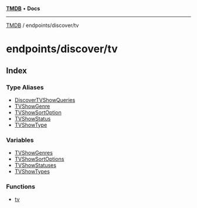 [**TMDB**](../../../README.md) • **Docs**

***

[TMDB](../../../README.md) / endpoints/discover/tv

# endpoints/discover/tv

## Index

### Type Aliases

- [DiscoverTVShowQueries](type-aliases/DiscoverTVShowQueries.md)
- [TVShowGenre](type-aliases/TVShowGenre.md)
- [TVShowSortOption](type-aliases/TVShowSortOption.md)
- [TVShowStatus](type-aliases/TVShowStatus.md)
- [TVShowType](type-aliases/TVShowType.md)

### Variables

- [TVShowGenres](variables/TVShowGenres.md)
- [TVShowSortOptions](variables/TVShowSortOptions.md)
- [TVShowStatuses](variables/TVShowStatuses.md)
- [TVShowTypes](variables/TVShowTypes.md)

### Functions

- [tv](functions/tv.md)
